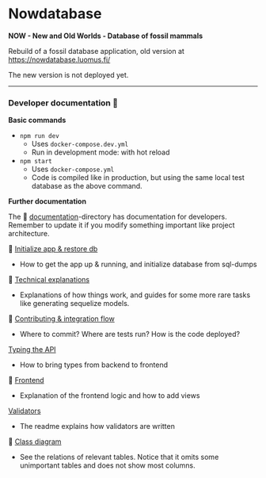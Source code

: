 # Nowdatabase

**NOW - New and Old Worlds - Database of fossil mammals**

Rebuild of a fossil database application, old version at https://nowdatabase.luomus.fi/ 

The new version is not deployed yet.

_____

### Developer documentation :page_with_curl:

**Basic commands**

+ `npm run dev` 
  + Uses `docker-compose.dev.yml`
  + Run in development mode: with hot reload
+ `npm start`
  + Uses `docker-compose.yml`
  + Code is compiled like in production, but using the same local test database as the above command. 

**Further documentation**

The :open_file_folder: [documentation](documentation)-directory has documentation for developers. Remember to update it if you modify something important like project architecture.

:rocket: [Initialize app & restore db](documentation/init.md) 
+ How to get the app up & running, and initialize database from sql-dumps

:wrench: [Technical explanations](documentation/technical_explanations.md) 
+ Explanations of how things work, and guides for some more rare tasks like generating sequelize models.

:raised_hands: [Contributing & integration flow](documentation/contributing.md)
+ Where to commit? Where are tests run? How is the code deployed?

[Typing the API](documentation/typing.md)
+ How to bring types from backend to frontend

:memo: [Frontend](documentation/frontend.md) 
+ Explanation of the frontend logic and how to add views

[Validators](frontend/src/validators/)
+ The readme explains how validators are written

:mag_right: [Class diagram](documentation/class_diagram.md) 
+ See the relations of relevant tables. Notice that it omits some unimportant tables and does not show most columns.
